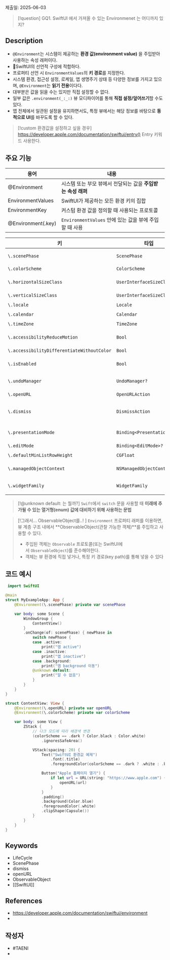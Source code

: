 제출일: 2025-06-03

>[!question]
>GQ1. SwiftUI 에서 가져올 수 있는 Environmenet 는 어디까지 있지?

## Description
- `@Environment`는 시스템이 제공하는 **환경 값(environment value)** 을 주입받아 사용하는 속성 래퍼이다.
- SwiftUI의 선언적 구성에 적합하다.
- 프로퍼티 선언 시 `EnvironmentValues`의 **키 경로**를 지정한다.
- 시스템 환경, 접근성 설정, 로케일, 앱 생명주기 상태 등 다양한 정보를 가지고 있으며, `@Environment`는 **읽기 전용**이다다.
- 대부분은 값을 읽을 수는 있지만 직접 설정할 수 없다.
- 일부 값은 `.environment(_:_:)` 뷰 모디파이어를 통해 **직접 설정/덮어쓰기**할 수도 있다.
- 앱 전체에서 일관된 설정을 유지하면서도, 특정 뷰에서는 해당 정보를 바탕으로 **동적으로 UI**를 바꾸도록 할 수 있다.

> [!custom 환경값을 설정하고 싶을 경우]
> https://developer.apple.com/documentation/swiftui/entry()
>Entry 키워드 사용한다.


## 주요 기능

| 용어                  | 내용                                       |
| ------------------- | ---------------------------------------- |
| @Environment        | 시스템 또는 부모 뷰에서 전달되는 값을 **주입받는 속성 래퍼**     |
| EnvironmentValues   | SwiftUI가 제공하는 모든 환경 키의 집합                |
| EnvironmentKey      | 커스텀 환경 값을 정의할 때 사용되는 프로토콜                |
| @Environment(\.key) | `EnvironmentValues` 안에 있는 값을 뷰에 주입할 때 사용 |


| 키                                          | 타입                          | 설명                                                   |
| ------------------------------------------ | --------------------------- | ---------------------------------------------------- |
| `\.scenePhase`                             | `ScenePhase`                | 앱의 현재 상태 (active, inactive, background)              |
| `\.colorScheme`                            | `ColorScheme`               | 다크 모드/라이트 모드 여부                                      |
| `\.horizontalSizeClass`                    | `UserInterfaceSizeClass?`   | 가로 방향의 크기 클래스 (compact, regular 등)                   |
| `\.verticalSizeClass`                      | `UserInterfaceSizeClass?`   | 세로 방향의 크기 클래스                                        |
| `\.locale`                                 | `Locale`                    | 현재 로케일 (언어/지역 정보)                                    |
| `\.calendar`                               | `Calendar`                  | 사용 중인 달력 정보                                          |
| `\.timeZone`                               | `TimeZone`                  | 현재 시간대                                               |
| `\.accessibilityReduceMotion`              | `Bool`                      | 사용자 설정에서 "동작 줄이기" 켰는지 여부                             |
| `\.accessibilityDifferentiateWithoutColor` | `Bool`                      | 색상 외 구분 요소 필요 여부                                     |
| `\.isEnabled`                              | `Bool`                      | 상위 뷰의 enabled 상태 (비활성화 여부)                           |
| `\.undoManager`                            | `UndoManager?`              | 실행 취소 매니저 (텍스트 입력 등에서 사용)                            |
| `\.openURL`                                | `OpenURLAction`             | URL 열기 동작 수행                                         |
| `\.dismiss`                                | `DismissAction`             | 현재 뷰를 닫는 동작 수행 (`.sheet`, `.fullScreenCover` 등에서 사용) |
| `\.presentationMode`                       | `Binding<PresentationMode>` | 뷰의 표시/해제 상태 제어 (iOS 14 이하에서 사용)                      |
| `\.editMode`                               | `Binding<EditMode>?`        | 목록 등에서 편집 모드 제어                                      |
| `\.defaultMinListRowHeight`                | `CGFloat`                   | 리스트 row의 기본 최소 높이                                    |
| `\.managedObjectContext`                   | `NSManagedObjectContext`    | CoreData 컨텍스트 (CoreData 사용 시 필요)                     |
| `\.widgetFamily`                           | `WidgetFamily`              | 위젯 크기 정보 (위젯 개발 시 사용)                                |

> [!@unknown default: 는 뭘까?]
> `Swift`에서 `switch` 문을 사용할 때 **미래에 추가될 수 있는 열거형(enum) 값에 대비하기 위해 사용하는 문법**
> 


> [!그래서... ObservableObject를..! ]
> `Environment` 프로퍼티 래퍼를 이용하면, 뷰 계층 구조 내에서 **ObservableObject(관찰 가능한 객체)**를 주입하고 사용할 수 있다.
> 
> - 주입된 객체는 `Observable` 프로토콜(또는 SwiftUI에서 `ObservableObject`)를 준수해야한다.
> - 객체는 뷰 환경에 직접 넣거나, 특정 키 경로(key path)를 통해 넣을 수 있다
> 

## 코드 예시

```swift
 import SwiftUI

@main
struct MyExampleApp: App {
    @Environment(\.scenePhase) private var scenePhase

    var body: some Scene {
        WindowGroup {
            ContentView()
        }
        .onChange(of: scenePhase) { newPhase in
            switch newPhase {
            case .active:
                print("앱 active")
            case .inactive:
                print("앱 inactive")
            case .background:
                print("앱 background 이동")
            @unknown default:
                print("알 수 없음")
            }
        }
    }
}

struct ContentView: View {
    @Environment(\.openURL) private var openURL
    @Environment(\.colorScheme) private var colorScheme

    var body: some View {
        ZStack {
            // 다크 모드에 따라 배경색 변경
            (colorScheme == .dark ? Color.black : Color.white)
                .ignoresSafeArea()

            VStack(spacing: 20) {
                Text("SwiftUI 환경값 예제")
                    .font(.title)
                    .foregroundColor(colorScheme == .dark ? .white : .black)

                Button("Apple 홈페이지 열기") {
                    if let url = URL(string: "https://www.apple.com") {
                        openURL(url)
                    }
                }
                .padding()
                .background(Color.blue)
                .foregroundColor(.white)
                .clipShape(Capsule())
            }
        }
    }
}


```




## Keywords
+ LifeCycle
+ ScenePhase
+ dismiss
+ openURL
+ ObservableObject
+ [[SwiftUI]]

## References
- https://developer.apple.com/documentation/swiftui/environment
- 

## 작성자
- #TAENI
-